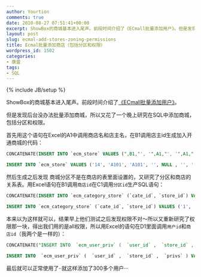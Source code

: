```yaml
---
author: Yourtion
comments: true
date: 2010-08-27 07:51:41+00:00
excerpt: ShowBox的商城基本进入尾声。前段时间介绍了《ECmall批量添加用户》。但是发现后台没办法批量添加商城，所以又花了一个晚上研究在SQL中添加商城，包括分区和权限。
layout: post
slug: ecmal-add-stores-zoning-permissions
title: Ecmal批量添加商店（包括分区和权限）
wordpress_id: 1502
categories:
- 康盛
tags:
- SQL
---
```

{% include JB/setup %}

ShowBox的商城基本进入尾声。前段时间介绍了[《ECmall批量添加用户》](/ecmall-bulk-add-users.html)。

但是发现后台没办法批量添加商城，所以又花了一个晚上研究在SQL中添加商城，包括分区和权限。

首先用这个语句在Excel的A1中调用商店名和店主名，在B1调用店主id生成加入开通商城的代码：

```sql
CONCATENATE(INSERT INTO `ecm_store` VALUES (",B1,"', '",A1,"', '",A1,"', '', NULL , '', '', '', '', '1', '', '0', '0.00', NULL , '1', '', '1282202793', '0', NULL , '14', '1', '', NULL , NULL , NULL , '', '', '', '', '', '');
```

```sql
INSERT INTO `ecm_store` VALUES ('14', 'A101', 'A101', '', NULL , '', '', '', '', '1', '', '0', '0.00', NULL , '1', '', '1282202793', '0', NULL , '14', '1', '', NULL , NULL , NULL , '', '', '', '', '', '');
```

然后生成之后发现 商城分区不是在商店的表里面设置的，又研究了分区和商店的关系表。用Excel语句在B1调用```商店id```在C1调用```分区id```生产SQL语句：

```sql
CONCATENATE(INSERT INTO `ecm_category_store` (`cate_id`, `store_id`) VALUES ('",c1,"', '",B1,"');

INSERT INTO `ecm_category_store` (`cate_id`, `store_id`) VALUES ('1', '14');
```


本来以为这样就可以，结果早上他们测试之后发现权限不对～所以又重新研究了权限那一块，得出我们用的是all权限，所以用Excel的语句在D1里面调用```用户id```和```商店id```（我两个是一样的）：

```sql
CONCATENATE("INSERT INTO  `ecm_user_priv` (  `user_id` ,  `store_id` ,  `privs` ) VALUES ('",D1,"',  '",D1,"',  'all');"

INSERT INTO  `ecm_user_priv` (  `user_id` ,  `store_id` ,  `privs` ) VALUES ('",14,"',  '",14,"',  'all');
```

最后就可以正常使用了··就这样添加了300多个用户···
